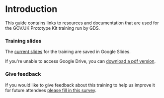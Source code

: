 # Introduction

This guide contains links to resources and documentation that are used for the GOV.UK Prototype Kit training run by GDS.

### Training slides

The [current slides](https://docs.google.com/presentation/d/1pts_tHi__PTz6B6xrb5n222ytKv3mvXdiQvn0OPbngA/edit?usp=sharing
) for the training are saved in Google Slides.

If you're unable to access Google Drive, you can [download a pdf version]().

### Give feedback

If you would like to give feedback about this training to help us improve it for future attendees [please fill in this survey](https://www.smartsurvey.co.uk/s/Octkitfeedback/).